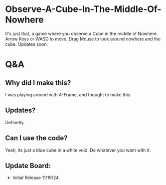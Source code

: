 # Observe-A-Cube-In-The-Middle-Of-Nowhere
It's just that, a game where you observe a Cube in the middle of Nowhere. Arrow Keys or WASD to move. Drag Mouse to look around nowhere and the cube. Updates soon.
# Q&A
## Why did I make this?
I was playing around with A-Frame, and thought to make this.
## Updates?
Definetly.
## Can I use the code?
Yeah, its just a blue cube in a white void. Do whatever you want with it.

## Update Board:

- Initial Release 11/19/24


